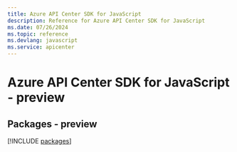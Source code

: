 ```yaml
---
title: Azure API Center SDK for JavaScript
description: Reference for Azure API Center SDK for JavaScript
ms.date: 07/26/2024
ms.topic: reference
ms.devlang: javascript
ms.service: apicenter
---
```

# Azure API Center SDK for JavaScript - preview
## Packages - preview
[!INCLUDE [packages](api-center-index.md)]